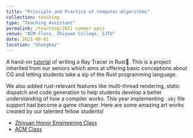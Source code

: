 ```yaml
---
title: "Principle and Practice of Computer Algorithms"
collection: teaching
type: "Teaching Assistant"
permalink: /teaching/2021-summer-ppca
venue: "ACM Class, Zhiyuan College, SJTU"
date: 2021-08-01
location: "Shanghai"
---
```


A hand-on [tutorial](https://github.com/aik2mlj/raytracer-tutorial) of writing a Ray Tracer in Rust&#129408;. This is a project inherited from our seniors which aims at offering basic conceptions about CG and letting students take a sip of the Rust programming language.

We also added rust-relevant features like multi-thread rendering, static dispatch and code generation to help students develop a better understanding of how a compiler works. This year implementing `.obj` file support had become a game changer. Here are some amazing art works created by our talented fellow students!

- [Zhiyuan Honor Engineering Class](https://github.com/aik2mlj/raytracer-tutorial/issues/1)
- [ACM Class](https://github.com/aik2mlj/raytracer-tutorial/issues/2)
